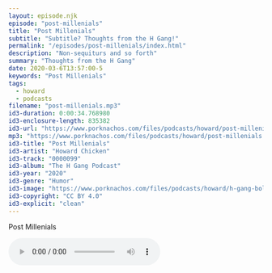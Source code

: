 ```yaml
---
layout: episode.njk
episode: "post-millenials"
title: "Post Millenials"
subtitle: "Subtitle? Thoughts from the H Gang!"
permalink: "/episodes/post-millenials/index.html"
description: "Non-sequiturs and so forth"
summary: "Thoughts from the H Gang"
date: 2020-03-6T13:57:00-5
keywords: "Post Millenials"
tags:
  - howard
  - podcasts
filename: "post-millenials.mp3"
id3-duration: 0:00:34.768980
id3-enclosure-length: 835382
id3-url: "https://www.porknachos.com/files/podcasts/howard/post-millenials.mp3"
mp3: "https://www.porknachos.com/files/podcasts/howard/post-millenials.mp3"
id3-title: "Post Millenials"
id3-artist: "Howard Chicken"
id3-track: "0000099"
id3-album: "The H Gang Podcast"
id3-year: "2020"
id3-genre: "Humor"
id3-image: "https://www.porknachos.com/files/podcasts/howard/h-gang-bold.jpg"
id3-copyright: "CC BY 4.0"
id3-explicit: "clean"
---
```

Post Millenials

<audio controls>
  <source src="https://www.porknachos.com/files/podcasts/howard/post-millenials.mp3">
</audio>
